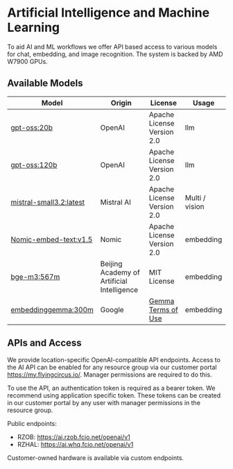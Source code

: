 # Artificial Intelligence and Machine Learning

To aid AI and ML workflows we offer API based access to various models for chat, embedding, and image recognition. The system is backed by AMD W7900 GPUs.


## Available Models


| Model | Origin | License | Usage |
| - | - | - | - |
| [gpt-oss:20b](https://ollama.com/library/gpt-oss:20b) | OpenAI | Apache License Version 2.0 | llm |
| [gpt-oss:120b](https://ollama.com/library/gpt-oss:120b) | OpenAI | Apache License Version 2.0 | llm |
| [mistral-small3.2:latest](https://ollama.com/library/mistral-small3.2:latest) | Mistral AI | Apache License Version 2.0 | Multi / vision |
| [Nomic-embed-text:v1.5](https://ollama.com/library/nomic-embed-text:v1.5) | Nomic | Apache License Version 2.0 | embedding |
| [bge-m3:567m](https://ollama.com/library/bge-m3:567m)  | Beijing Academy of Artificial Intelligence | MIT License | embedding |
| [embeddinggemma:300m](https://ollama.com/library/embeddinggemma:300m) | Google | [Gemma Terms of Use](https://ai.google.dev/gemma/terms) | embedding |

## APIs and Access

We provide location-specific OpenAI-compatible API endpoints.
Access to the AI API can be enabled for any resource group via our customer portal https://my.flyingcircus.io/.
Manager permissions are required to do this.

To use the API, an authentication token is required as a bearer token.
We recommend using application specific token.
These tokens can be created in our customer portal by any user with manager permissions in the resource group.

Public endpoints:

- RZOB: https://ai.rzob.fcio.net/openai/v1
- RZHAL: https://ai.whq.fcio.net/openai/v1

Customer-owned hardware is available via custom endpoints.
